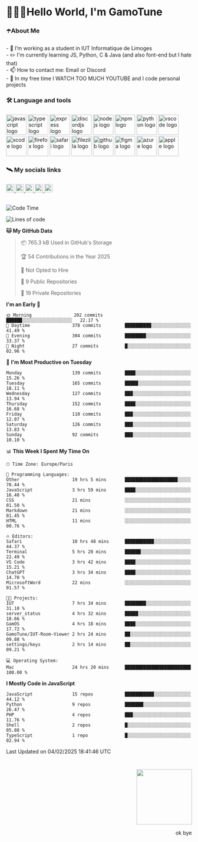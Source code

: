 <h1 align="left">🧑🏻‍💻Hello World, I'm GamoTune</h1>

###

<h3 align="left">☂️About Me</h3>

###

<p align="left">- 🍎 I’m working as a student in IUT Informatique de Limoges<br>- ✏️ I'm currently learning JS, Python, C & Java (and also font-end but I hate that)<br>- 📫 How to contact me: Email or  Discord<br>- 🗿 In my free time I WATCH TOO MUCH YOUTUBE and I code personal projects</p>

###

<h3 align="left">🛠 Language and tools</h3>

###

<div align="left">
  <img src="https://cdn.jsdelivr.net/gh/devicons/devicon/icons/javascript/javascript-plain.svg" height="55" alt="javascript logo" />
  <img src="https://cdn.jsdelivr.net/gh/devicons/devicon/icons/typescript/typescript-plain.svg" height="55" alt="typescript logo" />
  <img src="https://cdn.jsdelivr.net/gh/devicons/devicon/icons/express/express-original-wordmark.svg" height="55" alt="express logo" />
  <img src="https://cdn.jsdelivr.net/gh/devicons/devicon/icons/discordjs/discordjs-original.svg" height="55" alt="discordjs logo" />
  <img src="https://cdn.jsdelivr.net/gh/devicons/devicon/icons/nodejs/nodejs-original-wordmark.svg" height="55" alt="nodejs logo" />
  <img src="https://cdn.jsdelivr.net/gh/devicons/devicon/icons/npm/npm-original-wordmark.svg" height="55" alt="npm logo" />
  <img src="https://cdn.jsdelivr.net/gh/devicons/devicon/icons/python/python-original.svg" height="55" alt="python logo" />
  <img src="https://cdn.jsdelivr.net/gh/devicons/devicon/icons/vscode/vscode-original.svg" height="55" alt="vscode logo" />
  <img src="https://cdn.jsdelivr.net/gh/devicons/devicon/icons/xcode/xcode-original.svg" height="55" alt="xcode logo" />
  <img src="https://cdn.jsdelivr.net/gh/devicons/devicon/icons/firefox/firefox-original.svg" height="55" alt="firefox logo" />
  <img src="https://cdn.jsdelivr.net/gh/devicons/devicon/icons/safari/safari-original.svg" height="55" alt="safari logo" />
  <img src="https://cdn.jsdelivr.net/gh/devicons/devicon/icons/filezilla/filezilla-plain.svg" height="55" alt="filezilla logo" />
  <img src="https://cdn.jsdelivr.net/gh/devicons/devicon/icons/github/github-original.svg" height="55" alt="github logo" />
  <img src="https://cdn.jsdelivr.net/gh/devicons/devicon/icons/figma/figma-original.svg" height="55" alt="figma logo" />
  <img src="https://cdn.jsdelivr.net/gh/devicons/devicon/icons/azure/azure-original.svg" height="55" alt="azure logo" />
  <img src="https://cdn.jsdelivr.net/gh/devicons/devicon/icons/apple/apple-original.svg" height="55" alt="apple logo" />
</div>

###

<h3 align="left">🛰️ My socials links</h3>

###

<div align="left">
  <a href="https://www.youtube.com/@gamotune" target="_blank">
    <img src="https://img.shields.io/static/v1?message=Youtube&logo=youtube&label=GamoTune&color=FF0000&logoColor=white&labelColor=&style=for-the-badge" height="22" alt="youtube logo" />
  </a>
  <a href="https://www.instagram.com/gamotune/profilecard/?igsh=MTAweGVjc2piOXR1NQ==" target="_blank">
    <img src="https://img.shields.io/static/v1?message=Instagram&logo=instagram&label=Arthur%20%7C%7C%20Gamo&color=E4405F&logoColor=white&labelColor=&style=for-the-badge" height="22" alt="instagram logo" />
  </a>
  <a href="https://www.twitch.tv/gam0tune" target="_blank">
    <img src="https://img.shields.io/static/v1?message=Twitch&logo=twitch&label=GamoTune&color=9146FF&logoColor=white&labelColor=&style=for-the-badge" height="22" alt="twitch logo" />
  </a>
  <a href="http://discord.com/users/429319137710440449" target="_blank">
    <img src="https://img.shields.io/static/v1?message=Discord&logo=discord&label=GamoTune&color=7289DA&logoColor=white&labelColor=&style=for-the-badge" height="22" alt="discord logo" />
  </a>
  <a href="https://www.linkedin.com/in/arthur-labregere-106266312/" target="_blank">
    <img src="https://img.shields.io/static/v1?message=LinkedIn&logo=linkedin&label=Arthur%20Labregere&color=0077B5&logoColor=white&labelColor=&style=for-the-badge" height="22" alt="linkedin logo" />
  </a>
</div>

<br clear="both">

<!--START_SECTION:waka-->
![Code Time](http://img.shields.io/badge/Code%20Time-412%20hrs%203%20mins-blue)

![Lines of code](https://img.shields.io/badge/From%20Hello%20World%20I%27ve%20Written-26.2%20million%20lines%20of%20code-blue)

**🐱 My GitHub Data** 

> 📦 765.3 kB Used in GitHub's Storage 
 > 
> 🏆 54 Contributions in the Year 2025
 > 
> 🚫 Not Opted to Hire
 > 
> 📜 9 Public Repositories 
 > 
> 🔑 19 Private Repositories 
 > 
**I'm an Early 🐤** 

```text
🌞 Morning                202 commits         ██████░░░░░░░░░░░░░░░░░░░   22.17 % 
🌆 Daytime                378 commits         ██████████░░░░░░░░░░░░░░░   41.49 % 
🌃 Evening                304 commits         ████████░░░░░░░░░░░░░░░░░   33.37 % 
🌙 Night                  27 commits          █░░░░░░░░░░░░░░░░░░░░░░░░   02.96 % 
```
📅 **I'm Most Productive on Tuesday** 

```text
Monday                   139 commits         ████░░░░░░░░░░░░░░░░░░░░░   15.26 % 
Tuesday                  165 commits         █████░░░░░░░░░░░░░░░░░░░░   18.11 % 
Wednesday                127 commits         ███░░░░░░░░░░░░░░░░░░░░░░   13.94 % 
Thursday                 152 commits         ████░░░░░░░░░░░░░░░░░░░░░   16.68 % 
Friday                   110 commits         ███░░░░░░░░░░░░░░░░░░░░░░   12.07 % 
Saturday                 126 commits         ███░░░░░░░░░░░░░░░░░░░░░░   13.83 % 
Sunday                   92 commits          ███░░░░░░░░░░░░░░░░░░░░░░   10.10 % 
```


📊 **This Week I Spent My Time On** 

```text
🕑︎ Time Zone: Europe/Paris

💬 Programming Languages: 
Other                    19 hrs 5 mins       ████████████████████░░░░░   78.44 % 
JavaScript               3 hrs 59 mins       ████░░░░░░░░░░░░░░░░░░░░░   16.40 % 
CSS                      21 mins             ░░░░░░░░░░░░░░░░░░░░░░░░░   01.50 % 
Markdown                 21 mins             ░░░░░░░░░░░░░░░░░░░░░░░░░   01.45 % 
HTML                     11 mins             ░░░░░░░░░░░░░░░░░░░░░░░░░   00.76 % 

🔥 Editors: 
Safari                   10 hrs 48 mins      ███████████░░░░░░░░░░░░░░   44.37 % 
Terminal                 5 hrs 28 mins       ██████░░░░░░░░░░░░░░░░░░░   22.49 % 
VS Code                  3 hrs 42 mins       ████░░░░░░░░░░░░░░░░░░░░░   15.21 % 
ChatGPT                  3 hrs 34 mins       ████░░░░░░░░░░░░░░░░░░░░░   14.70 % 
MicrosoftWord            22 mins             ░░░░░░░░░░░░░░░░░░░░░░░░░   01.57 % 

🐱‍💻 Projects: 
IUT                      7 hrs 34 mins       ████████░░░░░░░░░░░░░░░░░   31.10 % 
server_status            4 hrs 32 mins       █████░░░░░░░░░░░░░░░░░░░░   18.66 % 
GamOS                    4 hrs 18 mins       ████░░░░░░░░░░░░░░░░░░░░░   17.72 % 
GamoTune/IUT-Room-Viewer 2 hrs 24 mins       ██░░░░░░░░░░░░░░░░░░░░░░░   09.88 % 
settings/keys            2 hrs 14 mins       ██░░░░░░░░░░░░░░░░░░░░░░░   09.21 % 

💻 Operating System: 
Mac                      24 hrs 20 mins      █████████████████████████   100.00 % 
```

**I Mostly Code in JavaScript** 

```text
JavaScript               15 repos            ███████████░░░░░░░░░░░░░░   44.12 % 
Python                   9 repos             ███████░░░░░░░░░░░░░░░░░░   26.47 % 
PHP                      4 repos             ███░░░░░░░░░░░░░░░░░░░░░░   11.76 % 
Shell                    2 repos             █░░░░░░░░░░░░░░░░░░░░░░░░   05.88 % 
TypeScript               1 repo              █░░░░░░░░░░░░░░░░░░░░░░░░   02.94 % 
```




 Last Updated on 04/02/2025 18:41:46 UTC
<!--END_SECTION:waka-->

<!--START_SECTION:SHOW_PROJECTS-->
<!--END_SECTION:SHOW_PROJECTS-->

<!--START_SECTION:SHOW_LINES_OF_CODE-->
<!--END_SECTION:SHOW_LINES_OF_CODE-->

<!--START_SECTION:SHOW_TOTAL_CODE_TIME-->
<!--END_SECTION:SHOW_TOTAL_CODE_TIME-->

<!--START_SECTION:SHOW_COMMIT-->
<!--END_SECTION:SHOW_COMMIT-->

<!--START_SECTION:SHOW_DAYS_OF_WEEK-->
<!--END_SECTION:SHOW_DAYS_OF_WEEK-->

<!--START_SECTION:SHOW_LANGUAGE-->
<!--END_SECTION:SHOW_LANGUAGE-->

<!--START_SECTION:SHOW_PROFILE_VIEWS-->
<!--END_SECTION:SHOW_PROFILE_VIEWS-->

###

<br clear="both">

<img align="right" width="150" height="150" src="https://media1.tenor.com/m/hZrhcdzuB5EAAAAC/moai.gif" />

###

<br clear="both">

<p align="right">ok bye</p>

###
